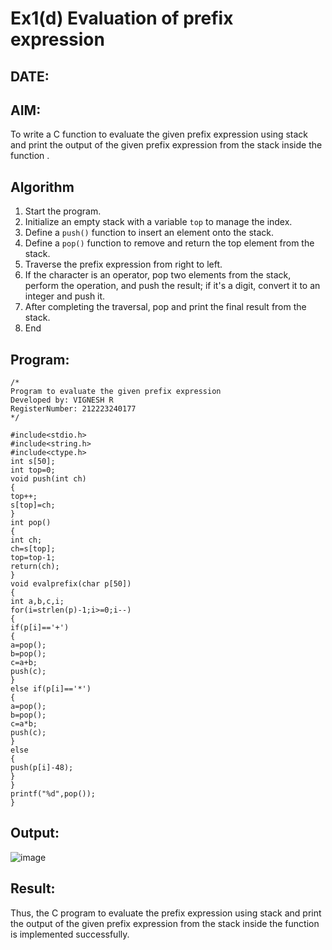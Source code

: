 # Ex1(d) Evaluation of prefix expression
## DATE: 
## AIM:
To write a C function to evaluate the given prefix expression using stack and print the output of the given prefix expression from the stack inside the function . 

## Algorithm
1. Start the program.  
2. Initialize an empty stack with a variable `top` to manage the index.  
3. Define a `push()` function to insert an element onto the stack.  
4. Define a `pop()` function to remove and return the top element from the stack.  
5. Traverse the prefix expression from right to left.  
6. If the character is an operator, pop two elements from the stack, perform the operation, and push the result; if it's a digit, convert it to an integer and push it.  
7. After completing the traversal, pop and print the final result from the stack.
8. End

## Program:
```
/*
Program to evaluate the given prefix expression
Developed by: VIGNESH R
RegisterNumber: 212223240177
*/

#include<stdio.h> 
#include<string.h> 
#include<ctype.h>
int s[50]; 
int top=0;
void push(int ch)
{
top++; 
s[top]=ch;
}
int pop()
{
int ch; 
ch=s[top]; 
top=top-1; 
return(ch);
}
void evalprefix(char p[50])
{
int a,b,c,i;
for(i=strlen(p)-1;i>=0;i--)
{
if(p[i]=='+')
{
a=pop();
b=pop(); 
c=a+b; 
push(c);
}
else if(p[i]=='*')
{
a=pop();
b=pop(); 
c=a*b; 
push(c);
}
else
{
push(p[i]-48);
}
}
printf("%d",pop());
}
```

## Output:
![image](https://github.com/user-attachments/assets/b9714ad5-757e-4882-af46-f77c6d7dc559)


## Result:
Thus, the C program to evaluate the prefix expression using stack and print the output of the given prefix expression from the stack inside the function is implemented successfully.
